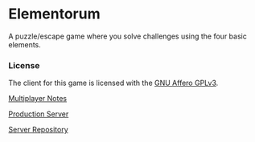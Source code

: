 Elementorum
===========

A puzzle/escape game where you solve challenges using the four basic elements.

### License
The client for this game is licensed with the [GNU Affero GPLv3](/LICENSE).

[Multiplayer Notes](https://elementorum.hackpad.com/Multiplayer-Documentation-tRlBs8bTl6c)

[Production Server](http://elementorum.lbsg.net/)

[Server Repository](https://github.com/williamtdr/elementorum-server)
